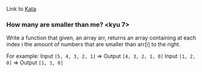 Link to [Kata](https://www.codewars.com/kata/56a1c074f87bc2201200002e)

### How many are smaller than me? <kyu 7>

Write a function that given, an array arr, returns an array containing at each index i the amount of numbers that are smaller than arr[i] to the right.

For example: Input `[5, 4, 3, 2, 1]` => Output `[4, 3, 2, 1, 0]`
             Input `[1, 2, 0]` => Output `[1, 1, 0]`